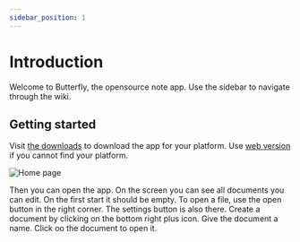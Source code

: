 ```yaml
---
sidebar_position: 1
---
```


# Introduction

Welcome to Butterfly, the opensource note app.
Use the sidebar to navigate through the wiki.

## Getting started

Visit [the downloads](/downloads) to download the app for your platform.
Use [web version](https://butterfly.linwood.dev) if you cannot find your platform.

![Home page](https://github.com/LinwoodCloud/butterfly/blob/f2960448351ea9539b5e2f1d24cef16cd5a75af7/assets/home.png)

Then you can open the app. On the screen you can see all documents you can edit. On the first start it should be empty.
To open a file, use the open button in the right corner. The settings button is also there.
Create a document by clicking on the bottom right plus icon. Give the document a name.
Click oo the document to open it.
